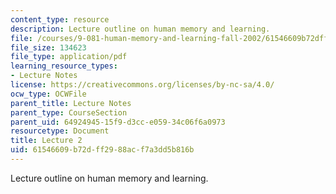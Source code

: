 ```yaml
---
content_type: resource
description: Lecture outline on human memory and learning.
file: /courses/9-081-human-memory-and-learning-fall-2002/61546609b72dff2988acf7a3dd5b816b_lecnote2.pdf
file_size: 134623
file_type: application/pdf
learning_resource_types:
- Lecture Notes
license: https://creativecommons.org/licenses/by-nc-sa/4.0/
ocw_type: OCWFile
parent_title: Lecture Notes
parent_type: CourseSection
parent_uid: 64924945-15f9-d3cc-e059-34c06f6a0973
resourcetype: Document
title: Lecture 2
uid: 61546609-b72d-ff29-88ac-f7a3dd5b816b
---
```

Lecture outline on human memory and learning.